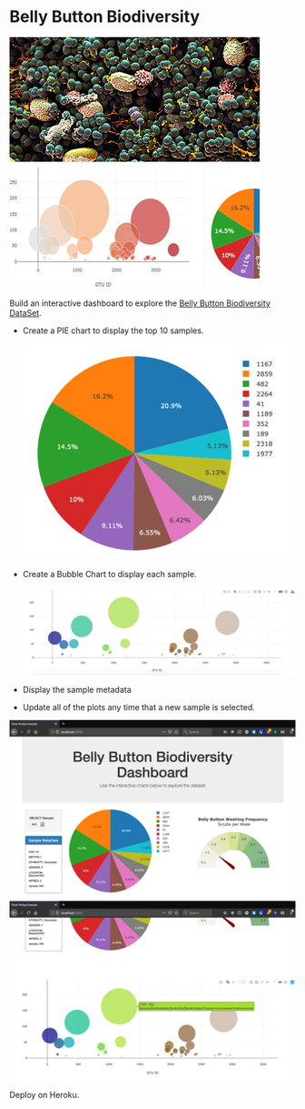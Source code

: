 # Belly Button Biodiversity

![Bacteria by filterforge.com](Images/bacteria_by_filterforgedotcom.jpg)

Build an interactive dashboard to explore the [Belly Button Biodiversity DataSet](http://robdunnlab.com/projects/belly-button-biodiversity/).

* Create a PIE chart to display the top 10 samples.


  ![PIE Chart](Images/pie_chart.png)

* Create a Bubble Chart to display each sample.

  ![Bubble Chart](Images/bubble_chart.png)

* Display the sample metadata 

* Update all of the plots any time that a new sample is selected.

![Example Dashboard Page](Images/dashboard_part1.png)
![Example Dashboard Page](Images/dashboard_part2.png)


Deploy on Heroku.

